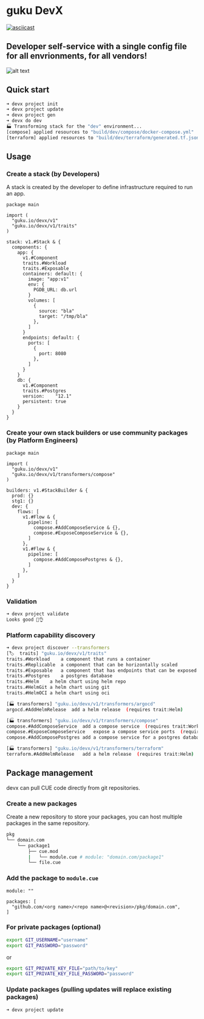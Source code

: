 # guku DevX

[![asciicast](https://asciinema.org/a/cIhBiPlYmIok6H5nsJzmGCoDy.svg)](https://asciinema.org/a/cIhBiPlYmIok6H5nsJzmGCoDy)

## Developer self-service with a single config file for all envrionments, for all vendors!

![alt text](https://devx.guku.io/assets/images/image02.png)


## Quick start
```bash
➜ devx project init
➜ devx project update
➜ devx project gen
➜ devx do dev
🏭 Transforming stack for the "dev" environment...
[compose] applied resources to "build/dev/compose/docker-compose.yml"
[terraform] applied resources to "build/dev/terraform/generated.tf.json"
```

## Usage

### Create a stack (by Developers)
A stack is created by the developer to define infrastructure required to run an app.
```cue
package main

import (
  "guku.io/devx/v1"
  "guku.io/devx/v1/traits"
)

stack: v1.#Stack & {
  components: {
    app: {
      v1.#Component
      traits.#Workload
      traits.#Exposable
      containers: default: {
        image: "app:v1"
        env: {
          PGDB_URL: db.url
        }
        volumes: [
          {
            source: "bla"
            target: "/tmp/bla"
          },
        ]
      }
      endpoints: default: {
        ports: [
          {
            port: 8080
          },
        ]
      }
    }
    db: {
      v1.#Component
      traits.#Postgres
      version:    "12.1"
      persistent: true
    }
  }
}
```

### Create your own stack builders or use community packages (by Platform Engineers)
```cue
package main

import (
  "guku.io/devx/v1"
  "guku.io/devx/v1/transformers/compose"
)

builders: v1.#StackBuilder & {
  prod: {}
  stg1: {}
  dev: {
    flows: [
      v1.#Flow & {
        pipeline: [
          compose.#AddComposeService & {},
          compose.#ExposeComposeService & {},
        ]
      },
      v1.#Flow & {
        pipeline: [
          compose.#AddComposePostgres & {},
        ]
      },
    ]
  }
}
```

### Validation
```bash
➜ devx project validate
Looks good 👀👌
```

### Platform capability discovery
```bash
➜ devx project discover --transformers
[🏷️  traits] "guku.io/devx/v1/traits"
traits.#Workload	a component that runs a container 
traits.#Replicable	a component that can be horizontally scaled 
traits.#Exposable	a component that has endpoints that can be exposed 
traits.#Postgres	a postgres database 
traits.#Helm	a helm chart using helm repo 
traits.#HelmGit	a helm chart using git 
traits.#HelmOCI	a helm chart using oci 

[🏭 transformers] "guku.io/devx/v1/transformers/argocd"
argocd.#AddHelmRelease	add a helm release  (requires trait:Helm)

[🏭 transformers] "guku.io/devx/v1/transformers/compose"
compose.#AddComposeService	add a compose service  (requires trait:Workload)
compose.#ExposeComposeService	expose a compose service ports  (requires trait:Exposable)
compose.#AddComposePostgres	add a compose service for a postgres database  (requires trait:Postgres)

[🏭 transformers] "guku.io/devx/v1/transformers/terraform"
terraform.#AddHelmRelease	add a helm release  (requires trait:Helm)
```

## Package management

devx can pull CUE code directly from git repositories.

### Create a new packages
Create a new repository to store your packages, you can host multiple packages in the same repository.

```bash
pkg
└── domain.com
    └── package1
        ├── cue.mod
        |   └── module.cue # module: "domain.com/package1"
        └── file.cue
```

### Add the package to `module.cue`
```cue
module: ""

packages: [
  "github.com/<org name>/<repo name>@<revision>/pkg/domain.com",
]		
```

### For private packages (optional)
```bash
export GIT_USERNAME="username"
export GIT_PASSWORD="password"
```
or
```bash
export GIT_PRIVATE_KEY_FILE="path/to/key"
export GIT_PRIVATE_KEY_FILE_PASSWORD="password"

```

### Update packages (pulling updates will replace existing packages)
```
➜ devx project update
```
